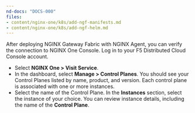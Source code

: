 ```yaml
---
nd-docs: "DOCS-000"
files:
- content/nginx-one/k8s/add-ngf-manifests.md
- content/nginx-one/k8s/add-ngf-helm.md
---
```


After deploying NGINX Gateway Fabric with NGINX Agent, you can verify the connection to NGINX One Console.
Log in to your F5 Distributed Cloud Console account. 

- Select **NGINX One > Visit Service**. 
- In the dashboard, select **Manage > Control Planes**.  You should see your Control Planes listed by name, product, and version. Each control plane is associated with one or more instances.
- Select the name of the Control Plane. In the **Instances** section, select the instance of your choice. You can review instance details, including the name of the **Control Plane**.

